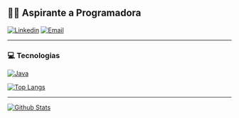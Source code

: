 ## 👩‍💻 Aspirante a Programadora
[![Linkedin](https://img.shields.io/badge/LinkedIn-0077B5?style=for-the-badge&logo=linkedin&logoColor=white)](https://www.linkedin.com/in/heimydias/)
[![Email](https://img.shields.io/badge/Email-005FF9?style=for-the-badge&logo=mail.Ru&logoColor=white)](mailto:heimysantana@hotmail.com)


---
### 💻  Tecnologias
[![Java](https://img.shields.io/badge/Java-ED8B00?style=for-the-badge&logo=java&logoColor=white)](https://docs.oracle.com/en/java/)

[![Top Langs](https://github-readme-stats.vercel.app/api/top-langs/?username=heimydias&layout=compact)](https://github.com/heimydias?tab=repositories)

---
[![Github Stats](https://github-readme-stats.vercel.app/api?username=heimydias&show_icons=true)](https://github.com/heimydias?tab=repositories)

